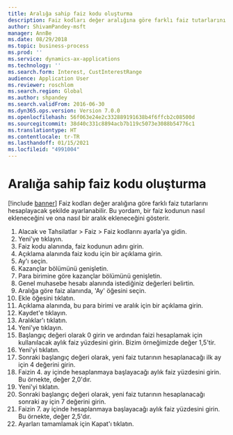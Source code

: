 ```yaml
---
title: Aralığa sahip faiz kodu oluşturma
description: Faiz kodları değer aralığına göre farklı faiz tutarlarını hesaplayacak şekilde ayarlanabilir.
author: ShivamPandey-msft
manager: AnnBe
ms.date: 08/29/2018
ms.topic: business-process
ms.prod: ''
ms.service: dynamics-ax-applications
ms.technology: ''
ms.search.form: Interest, CustInterestRange
audience: Application User
ms.reviewer: roschlom
ms.search.region: Global
ms.author: shpandey
ms.search.validFrom: 2016-06-30
ms.dyn365.ops.version: Version 7.0.0
ms.openlocfilehash: 56f063e24e2c332889191638b4f6ffcb2c08500d
ms.sourcegitcommit: 38d40c331c8894acb7b119c5073e3088b54776c1
ms.translationtype: HT
ms.contentlocale: tr-TR
ms.lasthandoff: 01/15/2021
ms.locfileid: "4991004"
---
```

# <a name="create-an-interest-code-with-a-range"></a>Aralığa sahip faiz kodu oluşturma

[!include [banner](../../includes/banner.md)]
Faiz kodları değer aralığına göre farklı faiz tutarlarını hesaplayacak şekilde ayarlanabilir. Bu yordam, bir faiz kodunun nasıl ekleneceğini ve ona nasıl bir aralık ekleneceğini gösterir.

1. Alacak ve Tahsilatlar > Faiz > Faiz kodlarını ayarla'ya gidin.
2. Yeni'ye tıklayın.
3. Faiz kodu alanında, faiz kodunun adını girin.
4. Açıklama alanında faiz kodu için bir açıklama girin.
5. Ay'ı seçin.
6. Kazançlar bölümünü genişletin.
7. Para birimine göre kazançlar bölümünü genişletin.
8. Genel muhasebe hesabı alanında istediğiniz değerleri belirtin.
9. Aralığa göre faiz alanında, 'Ay' öğesini seçin.
10. Ekle öğesini tıklatın.
11. Açıklama alanında, bu para birimi ve aralık için bir açıklama girin.
12. Kaydet'e tıklayın.
13. Aralıklar'ı tıklatın.
14. Yeni'ye tıklayın.
15. Başlangıç değeri olarak 0 girin ve ardından faizi hesaplamak için kullanılacak aylık faiz yüzdesini girin. Bizim örneğimizde değer 1,5'tir.
16. Yeni'yi tıklatın.
17. Sonraki başlangıç değeri olarak, yeni faiz tutarının hesaplanacağı ilk ay için 4 değerini girin.
18. Faizin 4. ay içinde hesaplanmaya başlayacağı aylık faiz yüzdesini girin. Bu örnekte, değer 2,0'dır.
19. Yeni'yi tıklatın.
20. Sonraki başlangıç değeri olarak, yeni faiz tutarının hesaplanacağı sonraki ay için 7 değerini girin.
21. Faizin 7. ay içinde hesaplanmaya başlayacağı aylık faiz yüzdesini girin. Bu örnekte, değer 2,5'dır.
22. Ayarları tamamlamak için Kapat'ı tıklatın.

